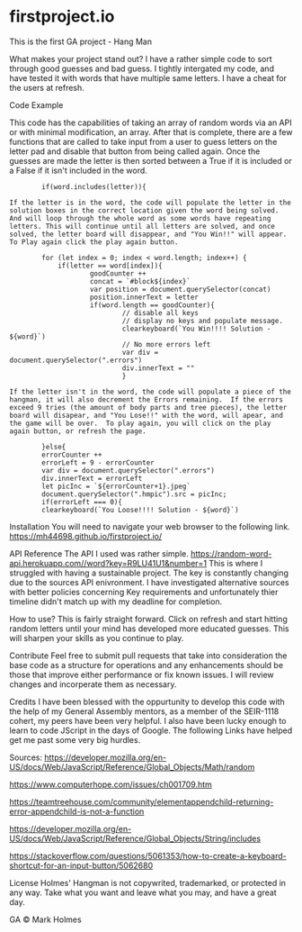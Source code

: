 # firstproject.io
This is the first GA project - Hang Man

What makes your project stand out?
I have a rather simple code to sort through good guesses and bad guess.  I tightly intergated my code, and have tested it with words that have multiple same letters.  I have a cheat for the users at refresh.

Code Example

This code has the capabilities of taking an array of random words via an API or with minimal modification, an array.  After that is complete, there are a few functions that are called to take input from a user to guess letters on the letter pad and disable that button from being called again.  Once the guesses are made the letter is then sorted between a True if it is included or a False if it isn't included in the word.

            if(word.includes(letter)){

    If the letter is in the word, the code will populate the letter in the solution boxes in the correct location given the word being solved.  And will loop through the whole word as some words have repeating letters. This will continue until all letters are solved, and once solved, the letter board will disappear, and "You Win!!" will appear.  To Play again click the play again button.

            for (let index = 0; index < word.length; index++) {
                if(letter == word[index]){
                        goodCounter ++
                        concat = `#block${index}`
                        var position = document.querySelector(concat)
                        position.innerText = letter
                        if(word.length == goodCounter){  
                                // disable all keys
                                // display no keys and populate message.
                                clearkeyboard(`You Win!!!! Solution - ${word}`)
                                // No more errors left
                                var div = document.querySelector(".errors")
                                div.innerText = ""                  
                                }

    If the letter isn't in the word, the code will populate a piece of the hangman, it will also decrement the Errors remaining.  If the errors exceed 9 tries (the amount of body parts and tree pieces), the letter board will disapear, and "You Lose!!" with the word, will apear, and the game will be over.  To play again, you will click on the play again button, or refresh the page.

            }else{
            errorCounter ++
            errorLeft = 9 - errorCounter
            var div = document.querySelector(".errors")
            div.innerText = errorLeft
            let picInc = `${errorCounter+1}.jpeg`
            document.querySelector(".hmpic").src = picInc;
            if(errorLeft === 0){
            clearkeyboard(`You Loose!!!! Solution - ${word}`)
            
Installation
You will need to navigate your web browser to the following link.
https://mh44698.github.io/firstproject.io/ 

API Reference
The API I used was rather simple. 
https://random-word-api.herokuapp.com//word?key=R9LU41U1&number=1
This is where I struggled with having a sustainable project.
The key is constantly changing due to the sources API enivronment.  I have investigated alternative sources with better policies concerning Key requirements and unfortunately thier timeline didn't match up with my deadline for completion.

How to use?
This is fairly straight forward.  Click on refresh and start hitting random letters until your mind has developed more educated guesses.  This will sharpen your skills as you continue to play.

Contribute
Feel free to submit pull requests that take into consideration the base code as a structure for operations and any enhancements should be those that improve either performance or fix known issues.  I will review changes and incorperate them as necessary.

Credits
I have been blessed with the oppurtunity to develop this code with the help of my General Assembly mentors, as a member of the SEIR-1118 cohert, my peers have been very helpful.  I also have been lucky enough to learn to code JScript in the days of Google.  The following Links have helped get me past some very big hurdles.

Sources:
https://developer.mozilla.org/en-US/docs/Web/JavaScript/Reference/Global_Objects/Math/random

https://www.computerhope.com/issues/ch001709.htm

https://teamtreehouse.com/community/elementappendchild-returning-error-appendchild-is-not-a-function

https://developer.mozilla.org/en-US/docs/Web/JavaScript/Reference/Global_Objects/String/includes

https://stackoverflow.com/questions/5061353/how-to-create-a-keyboard-shortcut-for-an-input-button/5062680


License
Holmes' Hangman is not copywrited, trademarked, or protected in any way.  Take what you want and leave what you may, and have a great day.

GA © Mark Holmes